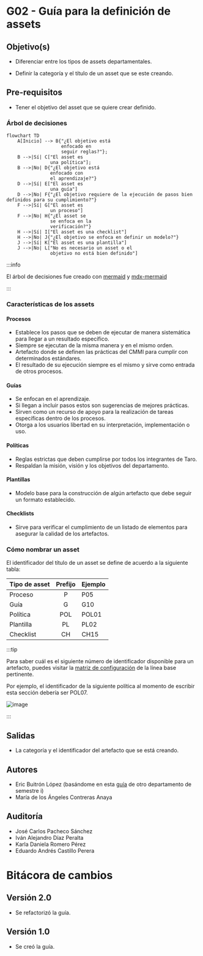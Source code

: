 # G02 - Guía para la definición de assets

## Objetivo(s)

- Diferenciar entre los tipos de assets departamentales.

- Definir la categoría y el título de un asset que se este creando.

## Pre-requisitos

- Tener el objetivo del asset que se quiere crear definido.

### Árbol de decisiones

```mermaid
flowchart TD
    A[Inicio] --> B{"¿El objetivo está 
                    enfocado en 
                    seguir reglas?"};
    B -->|Sí| C["El asset es 
                una política"];
    B -->|No| D{"¿El objetivo está
                enfocado con
                el aprendizaje?"}
    D -->|Sí| E["El asset es 
                una guía"]
    D -->|No| F{"¿El objetivo requiere de la ejecución de pasos bien definidos para su cumplimiento?"}
    F -->|Sí| G["El asset es 
                un proceso"]
    F -->|No| H{"¿El asset se
                se enfoca en la
                verificación?"}
    H -->|Sí| I["El asset es una checklist"]
    H -->|No| J{"¿El objetivo se enfoca en definir un modelo?"}
    J -->|Sí| K["El asset es una plantilla"]
    J -->|No| L["No es necesario un asset o el 
                objetivo no está bien definido"]
```

:::info

El árbol de decisiones fue creado con [mermaid](https://mermaid-js.github.io/mermaid/#/README) y [mdx-mermaid](https://github.com/sjwall/mdx-mermaid)

:::

### Características de los assets

#### Procesos
- Establece los pasos que se deben de ejecutar de manera sistemática para llegar a un resultado específico.
- Siempre se ejecutan de la misma manera y en el mismo orden.
- Artefacto donde se definen las prácticas del CMMI para cumplir con determinados estándares.
- El resultado de su ejecución siempre es el mismo y sirve como entrada de otros procesos. 

#### Guías
- Se enfocan en el aprendizaje.
- Si llegan a incluir pasos estos son sugerencias de mejores prácticas.
- Sirven como un recurso de apoyo para la realización de tareas específicas dentro de los procesos.
- Otorga a los usuarios libertad en su interpretación, implementación o uso.

#### Políticas
- Reglas estrictas que deben cumplirse por todos los integrantes de Taro.
- Respaldan la misión, visión y los objetivos del departamento.

#### Plantillas
- Modelo base para la construcción de algún artefacto que debe seguir un formato establecido.

#### Checklists
- Sirve para verificar el cumplimiento de un listado de elementos para asegurar la calidad de los artefactos.

### Cómo nombrar un asset

El identificador del título de un asset se define de acuerdo a la siguiente tabla:

| Tipo de asset | Prefijo | Ejemplo |
|---------------|:-------:|---------|
| Proceso | P | P05 |
| Guía | G | G10 |
| Política | POL | POL01 |
| Plantilla | PL | PL02 |
| Checklist | CH | CH15 |

:::tip

Para saber cuál es el siguiente número de identificador disponible para un artefacto, puedes visitar la [matriz de configuración](https://docs.google.com/spreadsheets/d/13zfQpqBBmqAT_znf1N4ebV_jcLBpeh_gjq9eHpkdOhk/edit#gid=0) de la línea base pertinente.

Por ejemplo, el identificador de la siguiente política al momento de escribir esta sección debería ser POL07.

![image](../../static/img/guias/G02/G02.png)

:::

## Salidas

- La categoría y el identificador del artefacto que se está creando.

## Autores

- Eric Buitrón López (basándome en esta [guía](https://impulse-semestrei.github.io/guias/Guadecreacindeprocesos.html) de otro departamento de semestre i)
- María de los Ángeles Contreras Anaya

## Auditoría

- José Carlos Pacheco Sánchez
- Iván Alejandro Díaz Peralta
- Karla Daniela Romero Pérez
- Eduardo Andrés Castillo Perera

# Bitácora de cambios
## Versión 2.0
  - Se refactorizó la guía.
## Versión 1.0
  - Se creó la guía.
